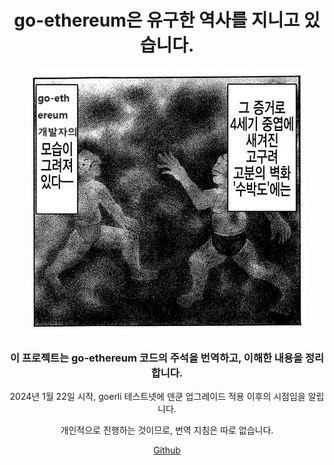 <div align="center">
    <h1>go-ethereum은 유구한 역사를 지니고 있습니다.</h1>
    <img src="./intro.png" />
    <h3>이 프로젝트는 go-ethereum 코드의 주석을 번역하고, 이해한 내용을 정리합니다.</h3>
    <p>2024년 1월 22일 시작, goerli 테스트넷에 덴쿤 업그레이드 적용 이후의 시점임을 알립니다.</p>
    <p>개인적으로 진행하는 것이므로, 번역 지침은 따로 없습니다.</p>
    <a href="https://github.com/piatoss3612/go-ethereum-breakdown">Github</a>
</div>
